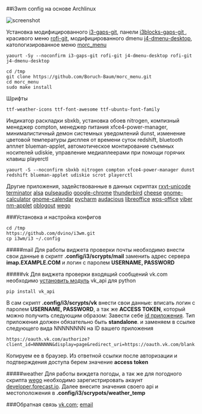 ##i3wm config на основе Archlinux
 
![screenshot](https://c1.staticflickr.com/9/8817/27574168173_8e02e15142_b.jpg)
 
Установка модифицированного [i3-gaps-git](https://github.com/Airblader/i3/tree/gaps), панели [i3blocks-gaps-git ](https://github.com/Airblader/i3blocks-gaps), красивого меню [rofi-git](https://davedavenport.github.io/rofi/), модифицированного dmenu [j4-dmenu-desktop](https://github.com/enkore/j4-dmenu-desktop), катологизированное меню [morc_menu](https://github.com/Boruch-Baum/morc_menu)
```
yaourt -Sy --noconfirm i3-gaps-git rofi-git j4-dmenu-desktop rofi-git j4-dmenu-desktop
 
cd /tmp
git clone https://github.com/Boruch-Baum/morc_menu.git
cd morc_menu
sudo make install
```
Шрифты
```
ttf-weather-icons ttf-font-awesome ttf-ubuntu-font-family
```
Индикатор раскладки sbxkb, установка обоев nitrogen, компизный менеджер compton, менеджер питания xfce4-power-manager, минималистичный демон системных уведомлений dunst, изменение цветовой температуры дисплея от времени суток redshift, bluetooth апплет blueman-applet, автомотическое монтирование съемных носителей udiskie, управление медиаплеерами при помощи горячих клавиш playerctl
```
yaourt -S --noconfirm sbxkb nitrogen compton xfce4-power-manager dunst redshift blueman-applet udiskie scrot playerctl
```
Другие приложения, задействованные в данных скриптах
[rxvt-unicode](https://wiki.archlinux.org/index.php/Rxvt-unicode) [terminator](https://wiki.archlinux.org/index.php/Terminator) [alsa](https://wiki.archlinux.org/index.php/Advanced_Linux_Sound_Architecture) [pulseaudio](https://wiki.archlinux.org/index.php/PulseAudio) [google-chrome](https://aur.archlinux.org/packages/google-chrome) [thunderbird](https://wiki.archlinux.org/index.php/Thunderbird) [cheese](https://www.archlinux.org/packages/?sort=&q=cheese&maintainer=&flagged=) [gnome-calculator](https://www.archlinux.org/packages/?sort=&q=gnome-calculator&maintainer=&flagged=) [gnome-calendar](https://www.archlinux.org/packages/?sort=&q=gnome-calendar&maintainer=&flagged=) [pycharm](https://aur.archlinux.org/packages/pycharm-community) [audacious](https://wiki.archlinux.org/index.php/Audacious) [libreoffice](https://wiki.archlinux.org/index.php/LibreOffice) [wps-office](https://aur.archlinux.org/packages/wps-office/) [viber](https://aur.archlinux.org/packages/wps-office/) [nm-applet](https://wiki.archlinux.org/index.php/NetworkManager#Other_desktops_and_window_managers) [oblogout](https://wiki.archlinux.org/index.php/Oblogout) [wego](https://aur.archlinux.org/packages/wego-git/)
 
###Установка и настройка конфигов
```
cd /tmp
https://github.com/dvino/i3wm.git
cp i3wm/i3 ~/.config
```
#####mail 
Для работы виджета проверки почты необходимо внести свои данные в скрипт **.config/i3/scrypts/mail** заменить адрес сервера **imap.EXAMPLE.COM** и логин с паролем **USERNAME, PASSWORD**
 
#####vk
Для виджета проверки входящий сообщений vk.com необходимо [установить модуль](https://aur.archlinux.org/packages/python-pip-git/) vk\_api для python
```
pip install vk_api
```
В сам скрипт **.config/i3/scrypts/vk** внести свои данные: вписать логин с паролем **USERNAME, PASSWORD**, а так же **ACCESS TOKEN**, который можно получить следующим образом:
Завести себе [id приложения](https://new.vk.com/editapp?act=create). Тип приложения должен обязательно быть **standalone**. и заменяем в ссылке следующего вида NNNNNNNN на ID вашего приложения
```
https://oauth.vk.com/authorize?client_id=NNNNNNN&display=page&redirect_uri=https://oauth.vk.com/blank.html&scope=messages&response_type=token&v=5.52
```
Копируем ее в браузер. Из ответной ссылки после авторизации и подтверждения доступа берем значение **access token**
 
#####weather 
Для работы виждета погоды, а так же для погодного скрипта [wego](https://github.com/schachmat/wego) необходимо зарегистрировать акаунт [developer.forecast.io](https://developer.forecast.io/register). Далее внесите значения своего api и местоположения в **.config/i3/scrypots/weather_temp** 

###Обратная связь
[vk.com](https://new.vk.com/danil_vinokurov); [email](danil@vinokurov.tk)
